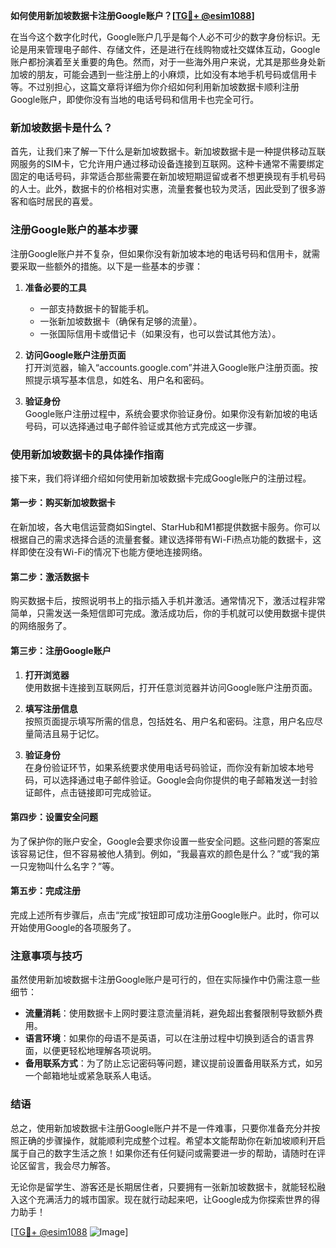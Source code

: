 **如何使用新加坡数据卡注册Google账户？[[TG💪+ @esim1088](https://t.me/s/esim1088)]**

在当今这个数字化时代，Google账户几乎是每个人必不可少的数字身份标识。无论是用来管理电子邮件、存储文件，还是进行在线购物或社交媒体互动，Google账户都扮演着至关重要的角色。然而，对于一些海外用户来说，尤其是那些身处新加坡的朋友，可能会遇到一些注册上的小麻烦，比如没有本地手机号码或信用卡等。不过别担心，这篇文章将详细为你介绍如何利用新加坡数据卡顺利注册Google账户，即使你没有当地的电话号码和信用卡也完全可行。

### 新加坡数据卡是什么？

首先，让我们来了解一下什么是新加坡数据卡。新加坡数据卡是一种提供移动互联网服务的SIM卡，它允许用户通过移动设备连接到互联网。这种卡通常不需要绑定固定的电话号码，非常适合那些需要在新加坡短期逗留或者不想更换现有手机号码的人士。此外，数据卡的价格相对实惠，流量套餐也较为灵活，因此受到了很多游客和临时居民的喜爱。

### 注册Google账户的基本步骤

注册Google账户并不复杂，但如果你没有新加坡本地的电话号码和信用卡，就需要采取一些额外的措施。以下是一些基本的步骤：

1. **准备必要的工具**  
   - 一部支持数据卡的智能手机。
   - 一张新加坡数据卡（确保有足够的流量）。
   - 一张国际信用卡或借记卡（如果没有，也可以尝试其他方法）。

2. **访问Google账户注册页面**  
   打开浏览器，输入“accounts.google.com”并进入Google账户注册页面。按照提示填写基本信息，如姓名、用户名和密码。

3. **验证身份**  
   Google账户注册过程中，系统会要求你验证身份。如果你没有新加坡的电话号码，可以选择通过电子邮件验证或其他方式完成这一步骤。

### 使用新加坡数据卡的具体操作指南

接下来，我们将详细介绍如何使用新加坡数据卡完成Google账户的注册过程。

#### 第一步：购买新加坡数据卡
在新加坡，各大电信运营商如Singtel、StarHub和M1都提供数据卡服务。你可以根据自己的需求选择合适的流量套餐。建议选择带有Wi-Fi热点功能的数据卡，这样即使在没有Wi-Fi的情况下也能方便地连接网络。

#### 第二步：激活数据卡
购买数据卡后，按照说明书上的指示插入手机并激活。通常情况下，激活过程非常简单，只需发送一条短信即可完成。激活成功后，你的手机就可以使用数据卡提供的网络服务了。

#### 第三步：注册Google账户
1. **打开浏览器**  
   使用数据卡连接到互联网后，打开任意浏览器并访问Google账户注册页面。

2. **填写注册信息**  
   按照页面提示填写所需的信息，包括姓名、用户名和密码。注意，用户名应尽量简洁且易于记忆。

3. **验证身份**  
   在身份验证环节，如果系统要求使用电话号码验证，而你没有新加坡本地号码，可以选择通过电子邮件验证。Google会向你提供的电子邮箱发送一封验证邮件，点击链接即可完成验证。

#### 第四步：设置安全问题
为了保护你的账户安全，Google会要求你设置一些安全问题。这些问题的答案应该容易记住，但不容易被他人猜到。例如，“我最喜欢的颜色是什么？”或“我的第一只宠物叫什么名字？”等。

#### 第五步：完成注册
完成上述所有步骤后，点击“完成”按钮即可成功注册Google账户。此时，你可以开始使用Google的各项服务了。

### 注意事项与技巧

虽然使用新加坡数据卡注册Google账户是可行的，但在实际操作中仍需注意一些细节：

- **流量消耗**：使用数据卡上网时要注意流量消耗，避免超出套餐限制导致额外费用。
- **语言环境**：如果你的母语不是英语，可以在注册过程中切换到适合的语言界面，以便更轻松地理解各项说明。
- **备用联系方式**：为了防止忘记密码等问题，建议提前设置备用联系方式，如另一个邮箱地址或紧急联系人电话。

### 结语

总之，使用新加坡数据卡注册Google账户并不是一件难事，只要你准备充分并按照正确的步骤操作，就能顺利完成整个过程。希望本文能帮助你在新加坡顺利开启属于自己的数字生活之旅！如果你还有任何疑问或需要进一步的帮助，请随时在评论区留言，我会尽力解答。

无论你是留学生、游客还是长期居住者，只要拥有一张新加坡数据卡，就能轻松融入这个充满活力的城市国家。现在就行动起来吧，让Google成为你探索世界的得力助手！

[[TG💪+ @esim1088](https://t.me/s/esim1088) ![Image](https://i.postimg.cc/4NQfJmqS/Snipaste-2025-05-13-00-14-12.png)]